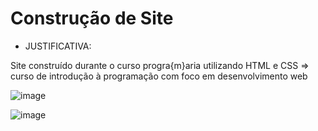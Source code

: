 # Construção de Site

- JUSTIFICATIVA:

Site construído durante o curso progra{m}aria utilizando HTML e CSS => curso de introdução à programação com foco em desenvolvimento web

![image](https://user-images.githubusercontent.com/68241688/182007855-9f37e45b-6158-47ff-80ce-159496991d65.png)

![image](https://user-images.githubusercontent.com/68241688/182007901-ecf26265-9684-4a1d-b3de-539b43fd99ce.png)






